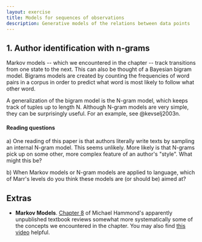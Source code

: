```yaml
---
layout: exercise
title: Models for sequences of observations
description: Generative models of the relations between data points
---
```


## 1. Author identification with n-grams

Markov models -- which we encountered in the chapter -- track transitions from one state to the next. This can also be thought of a Bayesian bigram model. Bigrams models are created by counting the frequencies of word pairs in a corpus in order to predict what word is most likely to follow what other word.

A generalization of the bigram model is the N-gram model, which keeps track of tuples up to length N. Although N-gram models are very simple, they can be surprisingly useful. For an example, see @kevselj2003n.

#### Reading questions

a) One reading of this paper is that authors literally write texts by sampling an internal N-gram model. This seems unlikely. More likely is that N-grams pick up on some other, more complex feature of an author's "style". What might this be?

b) When Markov models or N-gram models are applied to language, which of Marr's levels do you think these models are (or should be) aimed at? 

## Extras

* **Markov Models**. [Chapter 8](../assets/pdfs/MarkovModels.pdf) of Michael Hammond's apparently unpublished textbook reviews somewhat more systematically some of the concepts we encountered in the chapter. You may also find [this video](https://www.youtube.com/watch?v=pHpZzH7b9ys) helpful. 